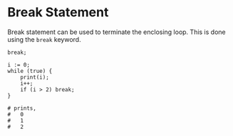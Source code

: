 # Break Statement

Break statement can be used to terminate the enclosing loop. This is done using the `break` keyword.

```title="Syntax"
break;
```

```title="Example"
i := 0;
while (true) {
    print(i);
    i++;
    if (i > 2) break;
}

# prints,
#   0
#   1
#   2
```
